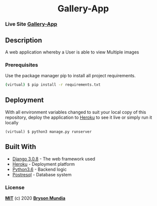 <h1 align="center">Gallery-App</h1>


### Live Site [Gallery-App](https://gallery-vault.herokuapp.com/showcase/) 

## Description

A web application whereby a User is able to view Multiple images

### Prerequisites

Use the package manager pip to install all project requirements. 
```sh
(virtual) $ pip install -r requirements.txt
```

## Deployment

With all environment variables changed to suit your local copy of this repository, deploy the application to [Heroku](https://medium.com/@hdsingh13/deploying-django-app-on-heroku-with-postgres-as-backend-b2f3194e8a43) to see it live or simply run it locally
 ```
 (virtual) $ python3 manage.py runserver
 ```

## Built With

* [Django 3.0.8](https://www.djangoproject.com/) - The web framework used
* [Heroku](https://www.heroku.com/platform) -  Deployment platform
* [Python3.6](https://www.python.org/) - Backend logic
* [Postresql](https://www.postgresql.org/) - Database system



### License
**[MIT](./LICENSE)** (c) 2020 **[Bryson Mundia]()**
